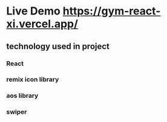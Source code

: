 # Live Demo https://gym-react-xi.vercel.app/

## technology used in project
### React 
### remix icon library
### aos library
### swiper

